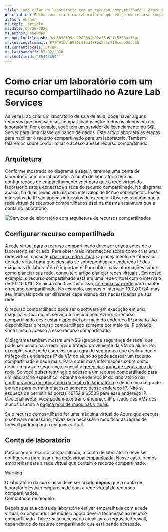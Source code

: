 ```yaml
---
title: Como criar um laboratório com um recurso compartilhado | Azure Lab Services
description: Saiba como criar um laboratório que exige um recurso compartilhado entre os alunos.
author: emaher
ms.topic: article
ms.date: 06/26/2020
ms.author: enewman
ms.openlocfilehash: 9cb5698f95aa220208fb02a35a52ff5363a173ac
ms.sourcegitcommit: 877491bd46921c11dd478bd25fc718ceee2dcc08
ms.contentlocale: pt-BR
ms.lasthandoff: 07/02/2020
ms.locfileid: "85443359"
---
```

# <a name="how-to-create-a-lab-with-a-shared-resource-in-azure-lab-services"></a>Como criar um laboratório com um recurso compartilhado no Azure Lab Services

Às vezes, ao criar um laboratório de sala de aula, pode haver alguns recursos que precisam ser compartilhados entre todos os alunos em um laboratório.  Por exemplo, você tem um servidor de licenciamento ou SQL Server para uma classe de banco de dados.  Este artigo abordará as etapas para habilitar o recurso compartilhado para um laboratório.  Também falaremos sobre como limitar o acesso a esse recurso compartilhado.

## <a name="architecture"></a>Arquitetura

Conforme mostrado no diagrama a seguir, teremos uma conta de laboratório com um laboratório.  A conta de laboratório terá as configurações de emparelhamento vnet para que a rede virtual do laboratório esteja conectada à rede do recurso compartilhado.  No diagrama abaixo, há duas redes virtuais com intervalos de IP não sobrepostos.  Esses intervalos de IP são apenas intervalos de exemplo.  Observe também que a rede virtual de recursos compartilhados está na mesma assinatura que a conta do laboratório.

![Serviços de laboratório com arquitetura de recursos compartilhados](./media/how-to-create-a-lab-with-shared-resource/shared-resource-architecture.png)

## <a name="setup-shared-resource"></a>Configurar recurso compartilhado

A rede virtual para o recurso compartilhado deve ser criada antes de o laboratório ser criado.  Para obter mais informações sobre como criar uma rede virtual, consulte [criar uma rede virtual](../virtual-network/quick-create-portal.md).  O planejamento de intervalos de rede virtual para que eles não se sobreponham ao endereço IP das máquinas de laboratório é importante.  Para obter mais informações sobre como planejar sua rede, consulte o artigo [planejar redes virtuais](../virtual-network/virtual-network-vnet-plan-design-arm.md) . Em nosso exemplo, o recurso compartilhado está em uma rede virtual com o intervalo de 10.2.0.0/16.  Se ainda não tiver feito isso, [crie uma sub-rede](../virtual-network/virtual-network-manage-subnet.md#add-a-subnet) para manter o recurso compartilhado.  No exemplo, usamos o intervalo 10.2.0.0/24, mas seu intervalo pode ser diferente dependendo das necessidades da sua rede.

O recurso compartilhado pode ser o software em execução em uma máquina virtual ou um serviço fornecido pelo Azure. O recurso compartilhado deve estar disponível por meio do endereço IP privado.  Ao disponibilizar o recurso compartilhado somente por meio de IP privado, você limita o acesso a esse recurso compartilhado.

O diagrama também mostra um NSG (grupo de segurança de rede) que pode ser usado para restringir o tráfego proveniente da VM do aluno.  Por exemplo, você pode escrever uma regra de segurança que declara que o tráfego dos endereços IP da VM do aluno só pode acessar um recurso compartilhado e nada mais.  Para obter mais informações sobre como definir regras de segurança, consulte [gerenciar grupo de segurança de rede](../virtual-network/manage-network-security-group.md#work-with-security-rules). Se você quiser restringir o acesso a um recurso compartilhado para um laboratório específico, obtenha o endereço IP do laboratório nas [configurações do laboratório da conta do laboratório](manage-labs.md#view-labs-in-a-lab-account) e defina uma regra de entrada para permitir o acesso somente desse endereço IP.  Não se esqueça de permitir as portas 49152 a 65535 para esse endereço IP.  Opcionalmente, você pode encontrar o endereço IP privado das VMs dos alunos usando a [página pool de máquinas virtuais](how-to-set-virtual-machine-passwords.md).

Se o recurso compartilhado for uma máquina virtual do Azure que executa o software necessário, talvez seja necessário modificar as regras de firewall padrão para a máquina virtual.

## <a name="lab-account"></a>Conta de laboratório

Para usar um recurso compartilhado, a conta de laboratório deve ser configurada para usar uma [rede virtual emparelhada](how-to-connect-peer-virtual-network.md).  Nesse caso, iremos emparelhar para a rede virtual que contém o recurso compartilhado.

>[!WARNING]
>O laboratório da sua classe deve ser criado **depois** que a conta de laboratório estiver emparelhada com a rede virtual de recursos compartilhados.  
Computador de modelo

Depois que sua conta de laboratório estiver emparelhada com a rede virtual, o computador de modelo agora deverá ter acesso ao recurso compartilhado.  Talvez seja necessário atualizar as regras de firewall, dependendo do recurso compartilhado que está sendo acessado.

